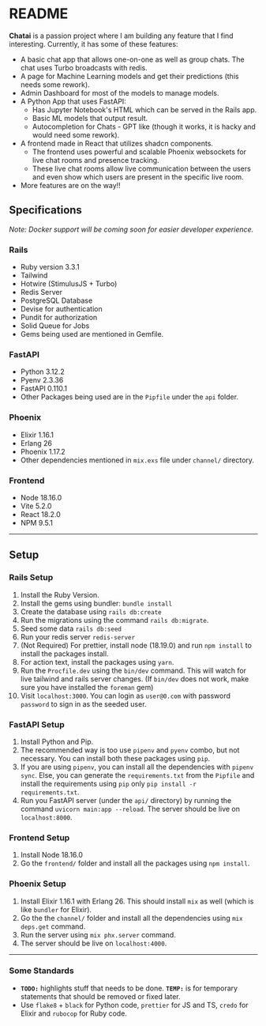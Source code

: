 # README

**Chatai** is a passion project where I am building any feature that I find interesting.
Currently, it has some of these features:

* A basic chat app that allows one-on-one as well as group chats. The chat uses Turbo broadcasts with redis.
* A page for Machine Learning models and get their predictions (this needs some rework).
* Admin Dashboard for most of the models to manage models.
* A Python App that uses FastAPI:
    - Has Jupyter Notebook's HTML which can be served in the Rails app.
    - Basic ML models that output result.
    - Autocompletion for Chats - GPT like (though it works, it is hacky and would need some rework).
* A frontend made in React that utilizes shadcn components.
    - The frontend uses powerful and scalable Phoenix websockets for live chat rooms and presence tracking.
    - These live chat rooms allow live communication between the users and even show which users are present in the specific live room.
* More features are on the way!!

## Specifications

*Note: Docker support will be coming soon for easier developer experience.*

### Rails

* Ruby version 3.3.1
* Tailwind
* Hotwire (StimulusJS + Turbo)
* Redis Server
* PostgreSQL Database
* Devise for authentication
* Pundit for authorization
* Solid Queue for Jobs
* Gems being used are mentioned in Gemfile.

### FastAPI

* Python 3.12.2
* Pyenv 2.3.36
* FastAPI 0.110.1
* Other Packages being used are in the `Pipfile` under the `api` folder.

### Phoenix

* Elixir 1.16.1
* Erlang 26
* Phoenix 1.17.2
* Other dependencies mentioned in `mix.exs` file under `channel/` directory.

### Frontend

* Node 18.16.0
* Vite 5.2.0
* React 18.2.0
* NPM 9.5.1

---

## Setup

### Rails Setup

1. Install the Ruby Version.
2. Install the gems using bundler: `bundle install`
3. Create the database using `rails db:create`
4. Run the migrations using the command `rails db:migrate`.
5. Seed some data `rails db:seed`
6. Run your redis server `redis-server`
7. (Not Required) For prettier, install node (18.19.0) and run `npm install` to install the packages install.
8. For action text, install the packages using `yarn`.
9. Run the `Procfile.dev` using the `bin/dev` command. This will watch for live tailwind and rails server changes. (If `bin/dev` does not work, make sure you have installed the `foreman` gem)
10. Visit `localhost:3000`. You can login as `user@0.com` with password `password` to sign in as the seeded user.

### FastAPI Setup

1. Install Python and Pip.
2. The recommended way is too use `pipenv` and `pyenv` combo, but not necessary. You can install both these packages using `pip`.
3. If you are using `pipenv`, you can install all the dependencies with `pipenv sync`. Else, you can generate the `requirements.txt` from the `Pipfile` and install the requirements using `pip` only `pip install -r requirements.txt`.
4. Run you FastAPI server (under the `api/` directory) by running the command `uvicorn main:app --reload`. The server should be live on `localhost:8000`.

### Frontend Setup

1. Install Node 18.16.0
2. Go the `frontend/` folder and install all the packages using `npm install`.

### Phoenix Setup

1. Install Elixir 1.16.1 with Erlang 26. This should install `mix` as well (which is like `bundler` for Elixir).
2. Go the the `channel/` folder and install all the dependencies using `mix deps.get` command.
3. Run the server using `mix phx.server` command.
4. The server should be live on `localhost:4000`.

---

### Some Standards

* **`TODO:`** highlights stuff that needs to be done. **`TEMP:`** is for temporary statements that should be removed or fixed later.
* Use `flake8` + `black` for Python code, `prettier` for JS and TS, `credo` for Elixir and `rubocop` for Ruby code.

